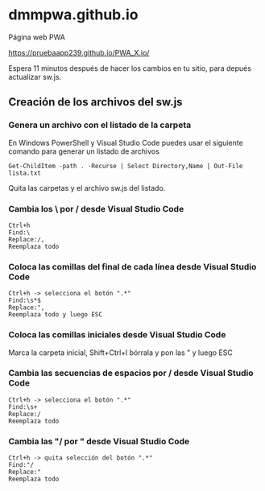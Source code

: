 # dmmpwa.github.io
Página web PWA

https://pruebaapp239.github.io/PWA_X.io/

Espera 11 minutos después de hacer
los cambios en tu sitio, para
depués actualizar sw.js.

## Creación de los archivos del sw.js

### Genera un archivo con el listado de la carpeta 
En Windows PowerShell y Visual Studio Code puedes usar el siguiente comando para
generar un listado de archivos

```
Get-ChildItem -path . -Recurse | Select Directory,Name | Out-File lista.txt
```

Quita las carpetas y el archivo sw.js del listado.

### Cambia los \ por / desde Visual Studio Code

```
Ctrl+h
Find:\
Replace:/,
Reemplaza todo
```
 
### Coloca las comillas del final de cada línea desde Visual Studio Code
```
Ctrl+h -> selecciona el botón ".*"
Find:\s*$
Replace:",
Reemplaza todo y luego ESC
```

### Coloca las comillas iniciales desde Visual Studio Code
Marca la carpeta inicial, Shift+Ctrl+l bórrala y pon las " y luego ESC

### Cambia las secuencias de espacios por / desde Visual Studio Code
```
Ctrl+h -> selecciona el botón ".*"
Find:\s+
Replace:/
Reemplaza todo
```

### Cambia las "/ por " desde Visual Studio Code
```
Ctrl+h -> quita selección del botón ".*"
Find:"/
Replace:"
Reemplaza todo
```
